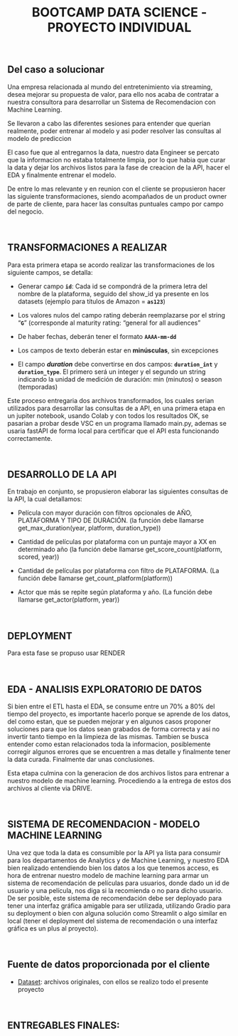 # <h1 align=center> **BOOTCAMP DATA SCIENCE - PROYECTO INDIVIDUAL** </h1>

<br/>

## **Del caso a solucionar**

Una empresa relacionada al mundo del entretenimiento via streaming, desea mejorar su propuesta de valor, para ello nos acaba de contratar a nuestra consultora para desarrollar un Sistema de Recomendacion con Machine Learning.

Se llevaron a cabo las diferentes sesiones para entender que querian realmente, poder entrenar al modelo y asi poder resolver las consultas al modelo de prediccion 

El caso fue que al entregarnos la data, nuestro data Engineer se percato que la informacion no estaba totalmente limpia, por lo que habia que curar la data y dejar los archivos listos para la fase de creacion de la API, hacer el EDA y finalmente entrenar el modelo.

De entre lo mas relevante y en reunion con el cliente se propusieron hacer las siguiente transformaciones, siendo acompañados de un product owner de parte de cliente, para hacer las consultas puntuales campo por campo del negocio.

<br/>

## TRANSFORMACIONES A REALIZAR
Para esta primera etapa se acordo realizar las transformaciones de los siguiente campos, se detalla: 

+ Generar campo **`id`**: Cada id se compondrá de la primera letra del nombre de la plataforma, seguido del show_id ya presente en los datasets (ejemplo para títulos de Amazon = **`as123`**)

+ Los valores nulos del campo rating deberán reemplazarse por el string “**`G`**” (corresponde al maturity rating: “general for all audiences”

+ De haber fechas, deberán tener el formato **`AAAA-mm-dd`**

+ Los campos de texto deberán estar en **minúsculas**, sin excepciones

+ El campo ***duration*** debe convertirse en dos campos: **`duration_int`** y **`duration_type`**. El primero será un integer y el segundo un string indicando la unidad de medición de duración: min (minutos) o season (temporadas)

Este proceso entregaria dos archivos transformados, los cuales serian utilizados para desarrollar las consultas de a API, en una primera etapa en un jupiter notebook, usando Colab y con todos los resultados OK, se pasarian a probar desde VSC en un programa llamado main.py, ademas se usaria fastAPI de forma local para certificar que el API esta funcionando correctamente.

<br/>



## DESARROLLO DE LA API
En trabajo en conjunto, se propusieron elaborar las siguientes consultas de la API, la cual detallamos:


+ Película con mayor duración con filtros opcionales de AÑO, PLATAFORMA Y TIPO DE DURACIÓN. (la función debe llamarse get_max_duration(year, platform, duration_type))

+ Cantidad de películas por plataforma con un puntaje mayor a XX en determinado año (la función debe llamarse get_score_count(platform, scored, year))

+ Cantidad de películas por plataforma con filtro de PLATAFORMA. (La función debe llamarse get_count_platform(platform))

+ Actor que más se repite según plataforma y año. (La función debe llamarse get_actor(platform, year))

<br/>

## DEPLOYMENT
Para esta fase se propuso usar RENDER

<br/>

## EDA - ANALISIS EXPLORATORIO DE DATOS

Si bien entre el ETL hasta el EDA, se consume entre un 70% a 80% del tiempo del proyecto, es importante hacerlo porque se aprende de los datos, del como estan, que se pueden mejorar y en algunos casos proponer soluciones para que los datos sean grabados de forma correcta y asi no invertir tanto tiempo en la limpieza de las mismas. Tambien se busca entender como estan relacionados toda la informacion, posiblemente corregir algunos errores que se encuentren a mas detalle y finalmente tener la data curada. Finalmente dar unas conclusiones.

Esta etapa culmina con la generacion de dos archivos listos para entrenar a nuestro modelo de machine learning. Procediendo a la entrega de estos dos archivos al cliente via DRIVE.

<br/>

## SISTEMA DE RECOMENDACION - MODELO MACHINE LEARNING


Una vez que toda la data es consumible por la API ya lista para consumir para los departamentos de Analytics y de Machine Learning, y nuestro EDA bien realizado entendiendo bien los datos a los que tenemos acceso, es hora de entrenar nuestro modelo de machine learning para armar un sistema de recomendación de películas para usuarios, donde dado un id de usuario y una película, nos diga si la recomienda o no para dicho usuario. De ser posible, este sistema de recomendación debe ser deployado para tener una interfaz gráfica amigable para ser utilizada, utilizando Gradio para su deployment o bien con alguna solución como Streamlit o algo similar en local (tener el deployment del sistema de recomendación o una interfaz gráfica es un plus al proyecto).

<br/>


## **Fuente de datos proporcionada por el cliente**

+ [Dataset](https://drive.google.com/drive/folders/1b49OVFJpjPPA1noRBBi1hSmMThXmNzxn): archivos originales, con ellos se realizo todo el presente proyecto
<br/>


## ENTREGABLES FINALES:


